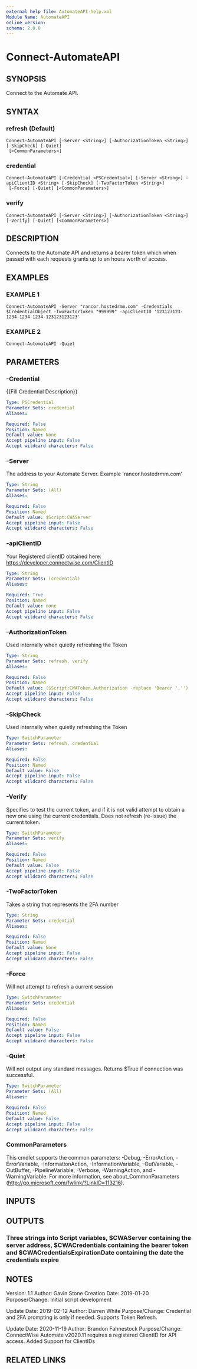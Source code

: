 ```yaml
---
external help file: AutomateAPI-help.xml
Module Name: AutomateAPI
online version:
schema: 2.0.0
---
```


# Connect-AutomateAPI

## SYNOPSIS
Connect to the Automate API.

## SYNTAX

### refresh (Default)
```
Connect-AutomateAPI [-Server <String>] [-AuthorizationToken <String>] [-SkipCheck] [-Quiet]
 [<CommonParameters>]
```

### credential
```
Connect-AutomateAPI [-Credential <PSCredential>] [-Server <String>] -apiClientID <String> [-SkipCheck] [-TwoFactorToken <String>]
 [-Force] [-Quiet] [<CommonParameters>]
```

### verify
```
Connect-AutomateAPI [-Server <String>] [-AuthorizationToken <String>] [-Verify] [-Quiet] [<CommonParameters>]
```

## DESCRIPTION
Connects to the Automate API and returns a bearer token which when passed with each requests grants up to an hours worth of access.

## EXAMPLES

### EXAMPLE 1
```
Connect-AutomateAPI -Server "rancor.hostedrmm.com" -Credentials $CredentialObject -TwoFactorToken "999999" -apiClientID '123123123-1234-1234-1234-123123123123'
```

### EXAMPLE 2
```
Connect-AutomateAPI -Quiet
```

## PARAMETERS

### -Credential
{{Fill Credential Description}}

```yaml
Type: PSCredential
Parameter Sets: credential
Aliases:

Required: False
Position: Named
Default value: None
Accept pipeline input: False
Accept wildcard characters: False
```

### -Server
The address to your Automate Server.
Example 'rancor.hostedrmm.com'

```yaml
Type: String
Parameter Sets: (All)
Aliases:

Required: False
Position: Named
Default value: $Script:CWAServer
Accept pipeline input: False
Accept wildcard characters: False
```

### -apiClientID
Your Registered clientID obtained here: https://developer.connectwise.com/ClientID

```yaml
Type: String
Parameter Sets: (credential)
Aliases:

Required: True
Position: Named
Default value: none
Accept pipeline input: False
Accept wildcard characters: False
```

### -AuthorizationToken
Used internally when quietly refreshing the Token

```yaml
Type: String
Parameter Sets: refresh, verify
Aliases:

Required: False
Position: Named
Default value: ($Script:CWAToken.Authorization -replace 'Bearer ','')
Accept pipeline input: False
Accept wildcard characters: False
```

### -SkipCheck
Used internally when quietly refreshing the Token

```yaml
Type: SwitchParameter
Parameter Sets: refresh, credential
Aliases:

Required: False
Position: Named
Default value: False
Accept pipeline input: False
Accept wildcard characters: False
```

### -Verify
Specifies to test the current token, and if it is not valid attempt to obtain a new one using the current credentials.
Does not refresh (re-issue) the current token.

```yaml
Type: SwitchParameter
Parameter Sets: verify
Aliases:

Required: False
Position: Named
Default value: False
Accept pipeline input: False
Accept wildcard characters: False
```

### -TwoFactorToken
Takes a string that represents the 2FA number

```yaml
Type: String
Parameter Sets: credential
Aliases:

Required: False
Position: Named
Default value: None
Accept pipeline input: False
Accept wildcard characters: False
```

### -Force
Will not attempt to refresh a current session

```yaml
Type: SwitchParameter
Parameter Sets: credential
Aliases:

Required: False
Position: Named
Default value: False
Accept pipeline input: False
Accept wildcard characters: False
```

### -Quiet
Will not output any standard messages.
Returns $True if connection was successful.

```yaml
Type: SwitchParameter
Parameter Sets: (All)
Aliases:

Required: False
Position: Named
Default value: False
Accept pipeline input: False
Accept wildcard characters: False
```

### CommonParameters
This cmdlet supports the common parameters: -Debug, -ErrorAction, -ErrorVariable, -InformationAction, -InformationVariable, -OutVariable, -OutBuffer, -PipelineVariable, -Verbose, -WarningAction, and -WarningVariable.
For more information, see about_CommonParameters (http://go.microsoft.com/fwlink/?LinkID=113216).

## INPUTS

## OUTPUTS

### Three strings into Script variables, $CWAServer containing the server address, $CWACredentials containing the bearer token and $CWACredentialsExpirationDate containing the date the credentials expire
## NOTES
Version:        1.1
Author:         Gavin Stone
Creation Date:  2019-01-20
Purpose/Change: Initial script development

Update Date:    2019-02-12
Author:         Darren White
Purpose/Change: Credential and 2FA prompting is only if needed.
Supports Token Refresh.

Update Date:    2020-11-19
Author:         Brandon Fahnestock
Purpose/Change: ConnectWise Automate v2020.11 requires a registered ClientID for API access. Added Support for ClientIDs 
## RELATED LINKS
